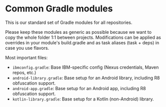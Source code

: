 # Common Gradle modules

This is our standard set of Gradle modules for all repositories.

Please keep these modules as generic as possible because we want to copy the whole folder 1:1 between projects.
Modifications can be applied as overrides in your module's build.gradle and as
task aliases (task + deps) in case you use flavors.

Most important files:

* `ibmconfig.gradle`: Base IBM-specific config (Nexus credentials, Maven repos, etc.)
* `android-library.gradle`: Base setup for an Android library, including R8 obfuscation support.
* `android-app.gradle`: Base setup for an Android app, including R8 obfuscation support.
* `kotlin-library.gradle`: Base setup for a Kotlin (non-Android) library.
